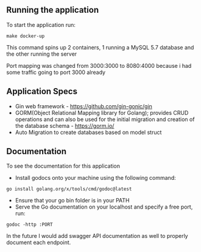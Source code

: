 ## Running the application

To start the application run:

```
make docker-up
```

This command spins up 2 containers, 1 running a MySQL 5.7 database and the other running the server

Port mapping was changed from 3000:3000 to 8080:4000 because i had some traffic going to port 3000 already

## Application Specs

- Gin web framework - https://github.com/gin-gonic/gin
- GORM(Object Relational Mapping library for Golang); provides CRUD operations and can also be used for the initial migration and creation of the database schema - https://gorm.io/
- Auto Migration to create databases based on model struct

## Documentation

To see the documentation for this application

- Install godocs onto your machine using the following command:

```
go install golang.org/x/tools/cmd/godoc@latest
```

- Ensure that your go bin folder is in your PATH
- Serve the Go documentation on your localhost and specify a free port, run:

```
godoc -http :PORT
```

In the future I would add swagger API documentation as well to properly document each endpoint.
